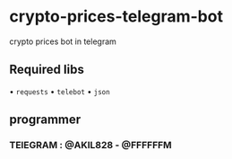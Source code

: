 # crypto-prices-telegram-bot
crypto prices bot in telegram


## Required libs
 • `` requests ``
 • ` telebot `
 • ``` json ```


## programmer 
### TElEGRAM : @AKIL828 - @FFFFFFM

